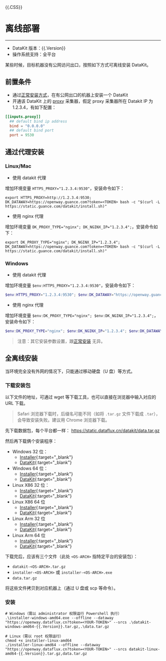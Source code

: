 {{.CSS}}
# 离线部署
---

- DataKit 版本：{{.Version}}
- 操作系统支持：全平台

某些时候，目标机器没有公网访问出口，按照如下方式可离线安装 DataKit。

## 前置条件

- 通过[正常安装方式](datakit-install.md)，在有公网出口的机器上安装一个 DataKit
- 开通该 DataKit 上的 [proxy](proxy.md) 采集器，假定 proxy 采集器所在 Datakit IP 为 1.2.3.4，有如下配置：

```toml
[[inputs.proxy]]
  ## default bind ip address
  bind = "0.0.0.0" 
  ## default bind port
  port = 9530
```

## 通过代理安装

### Linux/Mac

- 使用 datakit 代理

增加环境变量 `HTTPS_PROXY="1.2.3.4:9530"`，安装命令如下：

```shell
export HTTPS_PROXY=http://1.2.3.4:9530; DK_DATAWAY=https://openway.guance.com?token=<TOKEN> bash -c "$(curl -L https://static.guance.com/datakit/install.sh)"
```

- 使用 nginx 代理

增加环境变量 `DK_PROXY_TYPE="nginx"; DK_NGINX_IP="1.2.3.4";`，安装命令如下：

```shell
export DK_PROXY_TYPE="nginx"; DK_NGINX_IP="1.2.3.4"; DK_DATAWAY=https://openway.guance.com?token=<TOKEN> bash -c "$(curl -L https://static.guance.com/datakit/install.sh)"
```

### Windows

- 使用 datakit 代理

增加环境变量 `$env:HTTPS_PROXY="1.2.3.4:9530"`，安装命令如下：

```powershell
$env:HTTPS_PROXY="1.2.3.4:9530"; $env:DK_DATAWAY="https://openway.guance.com?token=<TOKEN>"; Set-ExecutionPolicy Bypass -scope Process -Force; Import-Module bitstransfer; start-bitstransfer -ProxyUsage Override -ProxyList $env:HTTPS_PROXY -source https://static.guance.com/datakit/install.ps1 -destination .install.ps1; powershell .install.ps1;
```

- 使用 nginx 代理

增加环境变量 `$env:DK_PROXY_TYPE="nginx"; $env:DK_NGINX_IP="1.2.3.4";`，安装命令如下：

```powershell
$env:DK_PROXY_TYPE="nginx"; $env:DK_NGINX_IP="1.2.3.4"; $env:DK_DATAWAY="https://openway.guance.com?token=<TOKEN>"; Set-ExecutionPolicy Bypass -scope Process -Force; Import-Module bitstransfer; start-bitstransfer -ProxyUsage Override -ProxyList $env:HTTPS_PROXY -source https://static.guance.com/datakit/install.ps1 -destination .install.ps1; powershell .install.ps1;
```

> 注意：其它安装参数设置，跟[正常安装](datakit-install.md) 无异。

## 全离线安装

当环境完全没有外网的情况下，只能通过移动硬盘（U 盘）等方式。

### 下载安装包

以下文件的地址，可通过 wget 等下载工具，也可以直接在浏览器中输入对应的 URL 下载。

> Safari 浏览器下载时，后缀名可能不同（如将 `.tar.gz` 文件下载成 `.tar`），会导致安装失败。建议用 Chrome 浏览器下载。

先下载数据包，每个平台都一样： https://static.dataflux.cn/datakit/data.tar.gz

然后再下载俩个安装程序：

- Windows 32 位：
  - [Installer](https://static.guance.cn/datakit/installer-windows-386.exe){:target="_blank"}
  - [DataKit](https://static.dataflux.cn/datakit/datakit-windows-386-{{.Version}}.tar.gz){:target="_blank"}
- Windows 64 位：
  - [Installer](https://static.guance.cn/datakit/installer-windows-amd64.exe){:target="_blank"}
  - [DataKit](https://static.dataflux.cn/datakit/datakit-windows-amd64-{{.Version}}.tar.gz){:target="_blank"}
- Linux X86 32 位：
  - [Installer](https://static.guance.cn/datakit/installer-linux-386){:target="_blank"}
  - [DataKit](https://static.dataflux.cn/datakit/datakit-linux-386-{{.Version}}.tar.gz){:target="_blank"}
- Linux X86 64 位
  - [Installer](https://static.guance.cn/datakit/installer-linux-amd64){:target="_blank"}
  - [DataKit](https://static.dataflux.cn/datakit/datakit-linux-amd64-{{.Version}}.tar.gz){:target="_blank"}
- Linux Arm 32 位
  - [Installer](https://static.guance.cn/datakit/installer-linux-arm){:target="_blank"}
  - [DataKit](https://static.dataflux.cn/datakit/datakit-linux-arm-{{.Version}}.tar.gz){:target="_blank"}
- Linux Arm 64 位
  - [Installer](https://static.guance.cn/datakit/installer-linux-arm64){:target="_blank"}
  - [DataKit](https://static.dataflux.cn/datakit/datakit-linux-arm64-{{.Version}}.tar.gz){:target="_blank"}

下载完后，应该有三个文件（此处 `<OS-ARCH>` 指特定平台的安装包）：

- `datakit-<OS-ARCH>.tar.gz`
- `installer-<OS-ARCH>` 或 `installer-<OS-ARCH>.exe`
- `data.tar.gz`

将这些文件拷贝到对应机器上（通过 U 盘或 scp 等命令）。

### 安装

```shell
# Windows（需以 administrator 权限运行 Powershell 执行）
.\installer-windows-amd64.exe --offline --dataway "https://openway.dataflux.cn?token=<YOUR-TOKEN>" --srcs .\datakit-windows-amd64-{{.Version}}.tar.gz,.\data.tar.gz

# Linux（需以 root 权限运行）
chmod +x installer-linux-amd64
./installer-linux-amd64 --offline --dataway "https://openway.dataflux.cn?token=<YOUR-TOKEN>" --srcs datakit-linux-amd64-{{.Version}}.tar.gz,data.tar.gz
```
